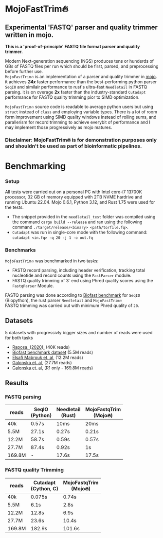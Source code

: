 # MojoFastTrim🔥
## Experimental 'FASTQ' parser and quality trimmer written in mojo.


**This is a 'proof-of-principle' FASTQ file format parser and quality trimmer.** <br>

Modern Next-generation sequencing (NGS) produces tens or hunderds of GBs of FASTQ files per run which should be first, parsed, and preprocessing before further use.   
```MojoFastTrim🔥``` is an implementation of a parser and quality trimmer in [mojo](https://docs.modular.com/mojo/). it achieves ***24x*** faster performance than the best-performing python parser ```SeqIO``` and similair performance to  rust's ultra-fast ```Needletail``` in FASTQ parsing. 
it is on overage **2x** faster than the industry-standard ```Cutadapt``` performance for FASTQ quality trimming pior to SIMD optimization.

```MojoFastTrim🔥``` source code is readable to average python users but using ```struct``` instead of ```class``` and employing variable types. There is a lot of room form improvement using SIMD quality windows instead of rolling sums, and  parallerism for record trimming to achieve everybit of performance and I may implement those progressively as mojo matures. <br>

### Disclaimer: MojoFastTrim🔥 is for demonstration purposes only and shouldn't be used as part of bioinformatic pipelines.


# Benchmarking
### Setup 
All tests were carried out on a personal PC with Intel core-i7 13700K processor, 32 GB of memory equipped with 2TB NVME hardrive and running Ubuntu 22.04. Mojo 0.6.1, Python 3.12, and Rust 1.75 were used for the tests.
* The snippet provided in the ```needletail_test``` folder was compiled using the command ```cargo build --release``` and ran using the following command ```./target/release/<binary> <path/to/file.fq>```.
* ```Cutadapt``` was run in single-core mode with the following command:  ``` cutadapt <in.fq> -q 20 -j 1 -o out.fq ```

### Benchmarks 

```MojoFastTrim🔥``` was benchmarked in two tasks:
* FASTQ record parsing, including header verification, tracking total nucleotide and record counts using the ```FastParser``` module.
* FASTQ quality trimming of  3´ end using Phred quality scores using the ```FastqParser``` Module.


FASTQ parsing was done according to [Biofast benchmark](https://github.com/lh3/biofast/) for ```SeqIO``` (Biopython), the rust parser ```Needletail``` and ```MojoFastTrim🔥```  
FASTQ trimming was carried out with minimum Phred quality of ```20```. 

## Datasets
5 datasets with progressivly bigger sizes and number of reads were used for both tasks
* [Raposa. (2020).](https://zenodo.org/records/3736457/files/9_Swamp_S2B_rbcLa_2019_minq7.fastq?download=1) (40K reads)
* [Biofast benchmark dataset](https://github.com/lh3/biofast/releases/tag/biofast-data-v1) (5.5M reads)
* [Elsafi Mabrouk et. al,](https://www.ebi.ac.uk/ena/browser/view/SRR16012060) (12.2M reads)
* [Galonska et. al,](https://www.ebi.ac.uk/ena/browser/view/SRR4381936) (27.7M reads)
* [Galonska et. al,](https://www.ebi.ac.uk/ena/browser/view/SRR4381933) (R1 only - 169.8M reads)


## Results
### FASTQ parsing
| reads  | SeqIO <br> (Python) | Needletail <br> (Rust) | MojoFastqTrim <br> (Mojo🔥)|
| ------ | ------------------- | ---------------------- | -------------------------- |
| 40k    | 0.57s               | 10ms                   | 20ms                       |
| 5.5M   | 27.1s               | 0.27s                  | 0.21s                      |
| 12.2M  | 58.7s               | 0.59s                  | 0.57s                      |
| 27.7M  | 87.4s               | 0.92s                  | 1s                         |
| 169.8M | -                   | 17.6s                  | 17.5s                      |


### FASTQ quality Trimming
| reads  | Cutadapt <br>  (Cython, C) | MojoFastqTrim <br> (Mojo🔥)|
| ------ | -------------------------- | -------------------------- |
| 40k    | 0.075s                     | 0.74s                      |
| 5.5M   | 6.1s                       | 2.8s                       |
| 12.2M  | 12.8s                      | 6.9s                       |
| 27.7M  | 23.6s                      | 10.4s                      |
| 169.8M | 182.9s                     | 101.6s                     |

